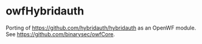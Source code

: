 owfHybridauth
=============

Porting of https://github.com/hybridauth/hybridauth as an OpenWF module. See https://github.com/binarysec/owfCore.
